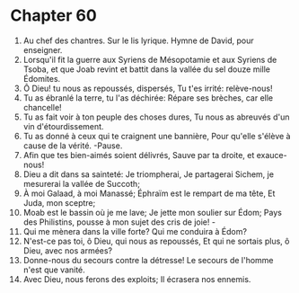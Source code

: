 # Chapter 60

1. Au chef des chantres. Sur le lis lyrique. Hymne de David, pour enseigner.
2. Lorsqu'il fit la guerre aux Syriens de Mésopotamie et aux Syriens de Tsoba, et que Joab revint et battit dans la vallée du sel douze mille Édomites.
3. Ô Dieu! tu nous as repoussés, dispersés, Tu t'es irrité: relève-nous!
4. Tu as ébranlé la terre, tu l'as déchirée: Répare ses brèches, car elle chancelle!
5. Tu as fait voir à ton peuple des choses dures, Tu nous as abreuvés d'un vin d'étourdissement.
6. Tu as donné à ceux qui te craignent une bannière, Pour qu'elle s'élève à cause de la vérité. -Pause.
7. Afin que tes bien-aimés soient délivrés, Sauve par ta droite, et exauce-nous!
8. Dieu a dit dans sa sainteté: Je triompherai, Je partagerai Sichem, je mesurerai la vallée de Succoth;
9. À moi Galaad, à moi Manassé; Éphraïm est le rempart de ma tête, Et Juda, mon sceptre;
10. Moab est le bassin où je me lave; Je jette mon soulier sur Édom; Pays des Philistins, pousse à mon sujet des cris de joie! -
11. Qui me mènera dans la ville forte? Qui me conduira à Édom?
12. N'est-ce pas toi, ô Dieu, qui nous as repoussés, Et qui ne sortais plus, ô Dieu, avec nos armées?
13. Donne-nous du secours contre la détresse! Le secours de l'homme n'est que vanité.
14. Avec Dieu, nous ferons des exploits; Il écrasera nos ennemis.

